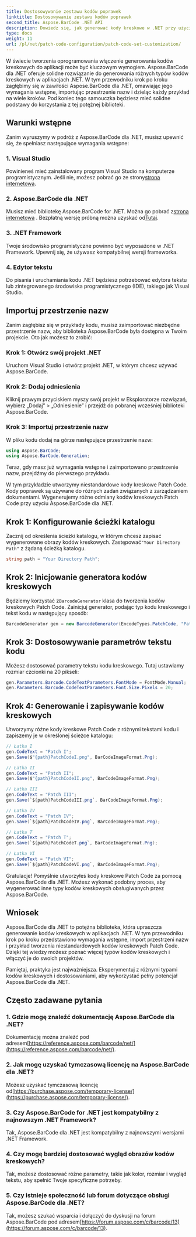 ```yaml
---
title: Dostosowywanie zestawu kodów poprawek
linktitle: Dostosowywanie zestawu kodów poprawek
second_title: Aspose.BarCode .NET API
description: Dowiedz się, jak generować kody kreskowe w .NET przy użyciu Aspose.BarCode. Bez wysiłku dostosowuj i integruj kody kreskowe ze swoimi aplikacjami.
type: docs
weight: 11
url: /pl/net/patch-code-configuration/patch-code-set-customization/
---
```


W świecie tworzenia oprogramowania włączenie generowania kodów kreskowych do aplikacji może być kluczowym wymogiem. Aspose.BarCode dla .NET oferuje solidne rozwiązanie do generowania różnych typów kodów kreskowych w aplikacjach .NET. W tym przewodniku krok po kroku zagłębimy się w zawiłości Aspose.BarCode dla .NET, omawiając jego wymagania wstępne, importując przestrzenie nazw i dzieląc każdy przykład na wiele kroków. Pod koniec tego samouczka będziesz mieć solidne podstawy do korzystania z tej potężnej biblioteki.

## Warunki wstępne

Zanim wyruszymy w podróż z Aspose.BarCode dla .NET, musisz upewnić się, że spełniasz następujące wymagania wstępne:

### 1. Visual Studio
 Powinieneś mieć zainstalowany program Visual Studio na komputerze programistycznym. Jeśli nie, możesz pobrać go ze strony[strona internetowa](https://visualstudio.microsoft.com/).

### 2. Aspose.BarCode dla .NET
 Musisz mieć bibliotekę Aspose.BarCode for .NET. Można go pobrać z[strona internetowa](https://releases.aspose.com/barcode/net/) . Bezpłatną wersję próbną można uzyskać od[Tutaj](https://releases.aspose.com/).

### 3. .NET Framework
Twoje środowisko programistyczne powinno być wyposażone w .NET Framework. Upewnij się, że używasz kompatybilnej wersji frameworka.

### 4. Edytor tekstu
Do pisania i uruchamiania kodu .NET będziesz potrzebować edytora tekstu lub zintegrowanego środowiska programistycznego (IDE), takiego jak Visual Studio.

## Importuj przestrzenie nazw

Zanim zagłębisz się w przykłady kodu, musisz zaimportować niezbędne przestrzenie nazw, aby biblioteka Aspose.BarCode była dostępna w Twoim projekcie. Oto jak możesz to zrobić:

### Krok 1: Otwórz swój projekt .NET
Uruchom Visual Studio i otwórz projekt .NET, w którym chcesz używać Aspose.BarCode.

### Krok 2: Dodaj odniesienia
Kliknij prawym przyciskiem myszy swój projekt w Eksploratorze rozwiązań, wybierz „Dodaj” > „Odniesienie” i przejdź do pobranej wcześniej biblioteki Aspose.BarCode.

### Krok 3: Importuj przestrzenie nazw
W pliku kodu dodaj na górze następujące przestrzenie nazw:

```csharp
using Aspose.BarCode;
using Aspose.BarCode.Generation;
```

Teraz, gdy masz już wymagania wstępne i zaimportowano przestrzenie nazw, przejdźmy do pierwszego przykładu.

W tym przykładzie utworzymy niestandardowe kody kreskowe Patch Code. Kody poprawek są używane do różnych zadań związanych z zarządzaniem dokumentami. Wygenerujemy różne odmiany kodów kreskowych Patch Code przy użyciu Aspose.BarCode dla .NET.

## Krok 1: Konfigurowanie ścieżki katalogu

 Zacznij od określenia ścieżki katalogu, w którym chcesz zapisać wygenerowane obrazy kodów kreskowych. Zastępować`"Your Directory Path"` z żądaną ścieżką katalogu.

```csharp
string path = "Your Directory Path";
```

## Krok 2: Inicjowanie generatora kodów kreskowych

 Będziemy korzystać z`BarcodeGenerator` klasa do tworzenia kodów kreskowych Patch Code. Zainicjuj generator, podając typ kodu kreskowego i tekst kodu w następujący sposób:

```csharp
BarcodeGenerator gen = new BarcodeGenerator(EncodeTypes.PatchCode, "Patch I");
```

## Krok 3: Dostosowywanie parametrów tekstu kodu

Możesz dostosować parametry tekstu kodu kreskowego. Tutaj ustawiamy rozmiar czcionki na 20 pikseli:

```csharp
gen.Parameters.Barcode.CodeTextParameters.FontMode = FontMode.Manual;
gen.Parameters.Barcode.CodeTextParameters.Font.Size.Pixels = 20;
```

## Krok 4: Generowanie i zapisywanie kodów kreskowych

Utworzymy różne kody kreskowe Patch Code z różnymi tekstami kodu i zapiszemy je w określonej ścieżce katalogu:

```csharp
// Łatka I
gen.CodeText = "Patch I";
gen.Save($"{path}PatchCodeI.png", BarCodeImageFormat.Png);

// Łatka II
gen.CodeText = "Patch II";
gen.Save($"{path}PatchCodeII.png", BarCodeImageFormat.Png);

// Łatka III
gen.CodeText = "Patch III";
gen.Save(`${path}PatchCodeIII.png`, BarCodeImageFormat.Png);

// Łatka IV
gen.CodeText = "Patch IV";
gen.Save(`${path}PatchCodeIV.png`, BarCodeImageFormat.Png);

// Łatka T
gen.CodeText = "Patch T";
gen.Save(`${path}PatchCodeT.png`, BarCodeImageFormat.Png);

// Łatka VI
gen.CodeText = "Patch VI";
gen.Save(`${path}PatchCodeVI.png`, BarCodeImageFormat.Png);
```

Gratulacje! Pomyślnie utworzyłeś kody kreskowe Patch Code za pomocą Aspose.BarCode dla .NET. Możesz wykonać podobny proces, aby wygenerować inne typy kodów kreskowych obsługiwanych przez Aspose.BarCode.

## Wniosek

Aspose.BarCode dla .NET to potężna biblioteka, która upraszcza generowanie kodów kreskowych w aplikacjach .NET. W tym przewodniku krok po kroku przedstawiono wymagania wstępne, import przestrzeni nazw i przykład tworzenia niestandardowych kodów kreskowych Patch Code. Dzięki tej wiedzy możesz poznać więcej typów kodów kreskowych i włączyć je do swoich projektów.

Pamiętaj, praktyka jest najważniejsza. Eksperymentuj z różnymi typami kodów kreskowych i dostosowaniami, aby wykorzystać pełny potencjał Aspose.BarCode dla .NET.

## Często zadawane pytania

### 1. Gdzie mogę znaleźć dokumentację Aspose.BarCode dla .NET?
 Dokumentację można znaleźć pod adresem[https://reference.aspose.com/barcode/net/](https://reference.aspose.com/barcode/net/).

### 2. Jak mogę uzyskać tymczasową licencję na Aspose.BarCode dla .NET?
 Możesz uzyskać tymczasową licencję od[https://purchase.aspose.com/temporary-license/](https://purchase.aspose.com/temporary-license/).

### 3. Czy Aspose.BarCode for .NET jest kompatybilny z najnowszym .NET Framework?
Tak, Aspose.BarCode dla .NET jest kompatybilny z najnowszymi wersjami .NET Framework.

### 4. Czy mogę bardziej dostosować wygląd obrazów kodów kreskowych?
Tak, możesz dostosować różne parametry, takie jak kolor, rozmiar i wygląd tekstu, aby spełnić Twoje specyficzne potrzeby.

### 5. Czy istnieje społeczność lub forum dotyczące obsługi Aspose.BarCode dla .NET?
 Tak, możesz szukać wsparcia i dołączyć do dyskusji na forum Aspose.BarCode pod adresem[https://forum.aspose.com/c/barcode/13](https://forum.aspose.com/c/barcode/13).